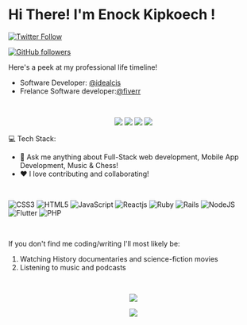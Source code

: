 <h1>Hi There! I'm Enock Kipkoech ! </h1>

[![Twitter Follow](https://img.shields.io/twitter/follow/en_k_l?style=social)](https://twitter.com/en_k_l)

[![GitHub followers](https://img.shields.io/github/followers/e-nk?style=social)](https://github.com/e-nk)

Here's a peek at my professional life timeline!


- Software Developer: [@idealcis](https://idealcis.com)
- Frelance Software developer:[@fiverr](https://www.fiverr.com/e_nklagat)


[<br><p align='center'> <img src="https://img.shields.io/badge/website-enocklagat.com-green?style=for-the-badge&logo=appveyor"/>][1]
[<img src="https://img.shields.io/badge/Gmail-enocklagatson@gmail.com-orange?style=for-the-badge&logo=google"/>][2]
[<img src="https://img.shields.io/badge/linkedin-enocklagat-blue?style=for-the-badge&logo=linkedin"/>][3]
[<img src="https://img.shields.io/badge/twitter/en_k_l-lightblue?style=for-the-badge&logo=twitter"/>][4]


:computer: Tech Stack: 

 - 💬 Ask me anything about Full-Stack web development, Mobile App Development, Music & Chess!
 - ❤️ I love contributing and collaborating!

<br/>

![CSS3](https://img.shields.io/badge/css3-%231572B6.svg?style=for-the-badge&logo=css3&logoColor=white)
![HTML5](https://img.shields.io/badge/html5-%23E34F26.svg?style=for-the-badge&logo=html5&logoColor=white)
![JavaScript](https://img.shields.io/badge/javascript-%23323330.svg?style=for-the-badge&logo=javascript&logoColor=%23F7DF1E)
![Reactjs](https://img.shields.io/badge/reactjs-%231572B6.svg?style=for-the-badge&logo=react&logoColor=white)
![Ruby](https://img.shields.io/badge/ruby-%23E34F26.svg?style=for-the-badge&logo=ruby&logoColor=white)
![Rails](https://img.shields.io/badge/rails-%23E34F26.svg?style=for-the-badge&logo=rubyonrails&logoColor=white)
![NodeJS](https://img.shields.io/badge/node.js-6DA55F?style=for-the-badge&logo=node.js&logoColor=white)
![Flutter](https://img.shields.io/badge/flutter-%231572B6.svg?style=for-the-badge&logo=flutter&logoColor=white)
![PHP](https://img.shields.io/badge/PHP-%231572B6.svg?style=for-the-badge&logo=PHP&logoColor=white)

</br>

If you don't find me coding/writing I'll most likely be:
1. Watching History documentaries and science-fiction movies
2. Listening to music and podcasts



<br/>

[<p align="center"><img src="https://github-readme-streak-stats.herokuapp.com/?user=e-nk&theme=dark&ring=FFB19A&hide_border=true&currStreakNum=F6A085&fire=F6A085&currStreakLabel=F6A085"></p>](url)
<p align="center"><img src="https://github-readme-streak-stats.herokuapp.com/?user=e-nk"></p>

 [1]: https://enocklagat.com/
 [2]: mailto:enocklagatson@gmail.com
 [3]: https://www.linkedin.com/in/enock-lagat/
 [4]: https://twitter.com/e-nk
 
 


